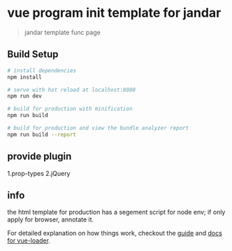 # vue program init template for jandar

> jandar template func page

## Build Setup

``` bash
# install dependencies
npm install

# serve with hot reload at localhost:8080
npm run dev

# build for production with minification
npm run build

# build for production and view the bundle analyzer report
npm run build --report
```
## provide plugin
1.prop-types
2.jQuery

## info
 the html template for production has a segement script for node env;
 if only apply for browser, annotate it.


For detailed explanation on how things work, checkout the [guide](http://vuejs-templates.github.io/webpack/) and [docs for vue-loader](http://vuejs.github.io/vue-loader).
